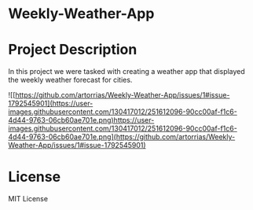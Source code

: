 # Weekly-Weather-App

# Project Description
  In this project we were tasked with creating a weather app that displayed the weekly weather forecast for cities.
  
  ![[https://github.com/artorrias/Weekly-Weather-App/issues/1#issue-1792545901](https://user-images.githubusercontent.com/130417012/251612096-90cc00af-f1c6-4d44-9763-06cb60ae701e.png)https://user-images.githubusercontent.com/130417012/251612096-90cc00af-f1c6-4d44-9763-06cb60ae701e.png](https://github.com/artorrias/Weekly-Weather-App/issues/1#issue-1792545901)
  
# License
  MIT License
